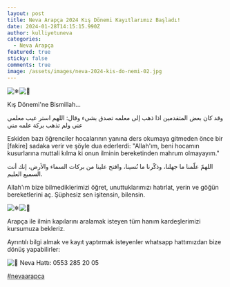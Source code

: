 ```yaml
---
layout: post
title: Neva Arapça 2024 Kış Dönemi Kayıtlarımız Başladı!
date: 2024-01-28T14:15:15.990Z
author: kulliyetuneva
categories:
  - Neva Arapça
featured: true
sticky: false
comments: true
image: /assets/images/neva-2024-kis-do-nemi-02.jpg
---
```

![❄](https://static.xx.fbcdn.net/images/emoji.php/v9/taf/2/16/2744.png)![🌺](https://static.xx.fbcdn.net/images/emoji.php/v9/t38/2/16/1f33a.png)

Kış Dönemi'ne Bismillah...

وقد كان بعض المتقدمين اذا ذهب إلى معلمه تصدق بشيء وقال: اللهم استر عيب معلمي عني ولم تذهب بركة علمه مني

Eskiden bazı öğrenciler hocalarının yanına ders okumaya gitmeden önce bir \[fakire] sadaka verir ve şöyle dua ederlerdi: "Allah'ım, beni hocamın kusurlarına muttali kılma ki onun ilminin bereketinden mahrum olmayayım."

اللهمّ علّمنا ما جهلنا، وذكّرنا ما نُسينا، وافتح علينا من بركات السماء والأرض، إنك أنت السميع العليم.

Allah'ım bize bilmediklerimizi öğret, unuttuklarımızı hatırlat, yerin ve göğün bereketlerini aç. Şüphesiz sen işitensin, bilensin.

![❄](https://static.xx.fbcdn.net/images/emoji.php/v9/taf/2/16/2744.png)![🌺](https://static.xx.fbcdn.net/images/emoji.php/v9/t38/2/16/1f33a.png)

Arapça ile ilmin kapılarını aralamak isteyen tüm hanım kardeşlerimizi kursumuza bekleriz.

Ayrıntılı bilgi almak ve kayıt yaptırmak isteyenler whatsapp hattımızdan bize dönüş yapabilirler:

![📌](https://static.xx.fbcdn.net/images/emoji.php/v9/t4b/2/16/1f4cc.png) Neva Hattı: 0553 285 20 05

[\#nevaarapca](https://www.facebook.com/hashtag/nevaarapca?__eep__=6&__cft__[0]=AZU8aH6d2DVCTi9D-9QUPY0wYjE0xZ05u-73CqT293CG8O-TKguNQo_s-0TSA2yILWVRjh46SYeLp0w6b5HL7BD9OcCzbECUKKK78apcXwcETsVbqBQ8KOcCygPC9btVDsI7cEC1bT0vUH3z5DIVRRVq6Cf8L9BP9LA9tAx9hrmfuw&__tn__=*NK-R)